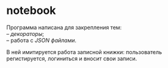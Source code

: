 # notebook

Программа написана для закрепления тем:
<br><i>– декораторы</i>;
<br>– работа с <i>JSON файлами</i>. 

В ней имитируется работа записной книжки: пользователь регистируется, логиниться и вносит свои записи.
